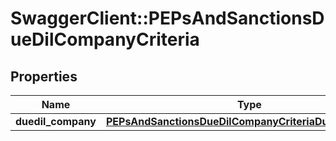 # SwaggerClient::PEPsAndSanctionsDueDilCompanyCriteria

## Properties
Name | Type | Description | Notes
------------ | ------------- | ------------- | -------------
**duedil_company** | [**PEPsAndSanctionsDueDilCompanyCriteriaDuedilCompany**](PEPsAndSanctionsDueDilCompanyCriteriaDuedilCompany.md) |  | [optional] 


